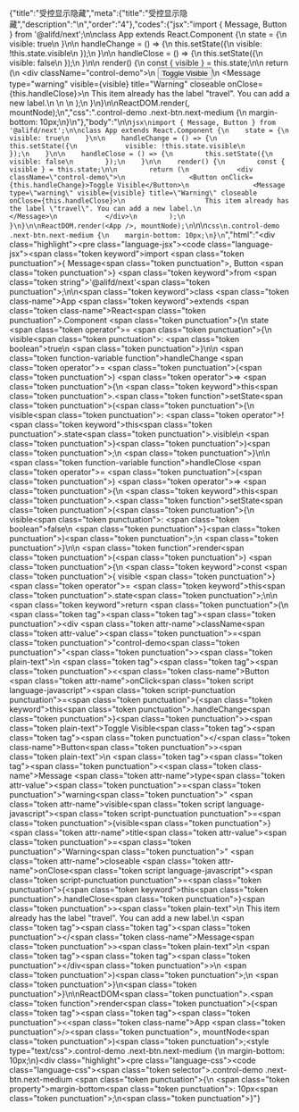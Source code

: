 {"title":"受控显示隐藏","meta":{"title":"受控显示隐藏","description":"\n","order":"4"},"codes":{"jsx":"import { Message, Button } from '@alifd/next';\n\nclass App extends React.Component {\n    state = {\n        visible: true\n    }\n\n    handleChange = () => {\n        this.setState({\n            visible: !this.state.visible\n        });\n    }\n\n    handleClose = () => {\n        this.setState({\n            visible: false\n        });\n    }\n\n    render() {\n        const { visible } = this.state;\n\n        return (\n            <div className=\"control-demo\">\n                <Button onClick={this.handleChange}>Toggle Visible</Button>\n                <Message type=\"warning\" visible={visible} title=\"Warning\" closeable onClose={this.handleClose}>\n                    This item already has the label \"travel\". You can add a new label.\n                </Message>\n            </div>\n        );\n    }\n}\n\nReactDOM.render(<App />, mountNode);\n","css":".control-demo .next-btn.next-medium {\n    margin-bottom: 10px;\n}\n"},"body":"\n\n````jsx\nimport { Message, Button } from '@alifd/next';\n\nclass App extends React.Component {\n    state = {\n        visible: true\n    }\n\n    handleChange = () => {\n        this.setState({\n            visible: !this.state.visible\n        });\n    }\n\n    handleClose = () => {\n        this.setState({\n            visible: false\n        });\n    }\n\n    render() {\n        const { visible } = this.state;\n\n        return (\n            <div className=\"control-demo\">\n                <Button onClick={this.handleChange}>Toggle Visible</Button>\n                <Message type=\"warning\" visible={visible} title=\"Warning\" closeable onClose={this.handleClose}>\n                    This item already has the label \"travel\". You can add a new label.\n                </Message>\n            </div>\n        );\n    }\n}\n\nReactDOM.render(<App />, mountNode);\n````\n\n````css\n.control-demo .next-btn.next-medium {\n    margin-bottom: 10px;\n}\n````","html":"<script>(function(){\"use strict\";\n\nvar _createClass = function () { function defineProperties(target, props) { for (var i = 0; i < props.length; i++) { var descriptor = props[i]; descriptor.enumerable = descriptor.enumerable || false; descriptor.configurable = true; if (\"value\" in descriptor) descriptor.writable = true; Object.defineProperty(target, descriptor.key, descriptor); } } return function (Constructor, protoProps, staticProps) { if (protoProps) defineProperties(Constructor.prototype, protoProps); if (staticProps) defineProperties(Constructor, staticProps); return Constructor; }; }();\n\nvar _next = require(\"@alifd/next\");\n\nfunction _classCallCheck(instance, Constructor) { if (!(instance instanceof Constructor)) { throw new TypeError(\"Cannot call a class as a function\"); } }\n\nfunction _possibleConstructorReturn(self, call) { if (!self) { throw new ReferenceError(\"this hasn't been initialised - super() hasn't been called\"); } return call && (typeof call === \"object\" || typeof call === \"function\") ? call : self; }\n\nfunction _inherits(subClass, superClass) { if (typeof superClass !== \"function\" && superClass !== null) { throw new TypeError(\"Super expression must either be null or a function, not \" + typeof superClass); } subClass.prototype = Object.create(superClass && superClass.prototype, { constructor: { value: subClass, enumerable: false, writable: true, configurable: true } }); if (superClass) Object.setPrototypeOf ? Object.setPrototypeOf(subClass, superClass) : subClass.__proto__ = superClass; }\n\nvar App = function (_React$Component) {\n    _inherits(App, _React$Component);\n\n    function App() {\n        var _ref;\n\n        var _temp, _this, _ret;\n\n        _classCallCheck(this, App);\n\n        for (var _len = arguments.length, args = Array(_len), _key = 0; _key < _len; _key++) {\n            args[_key] = arguments[_key];\n        }\n\n        return _ret = (_temp = (_this = _possibleConstructorReturn(this, (_ref = App.__proto__ || Object.getPrototypeOf(App)).call.apply(_ref, [this].concat(args))), _this), _this.state = {\n            visible: true\n        }, _this.handleChange = function () {\n            _this.setState({\n                visible: !_this.state.visible\n            });\n        }, _this.handleClose = function () {\n            _this.setState({\n                visible: false\n            });\n        }, _temp), _possibleConstructorReturn(_this, _ret);\n    }\n\n    _createClass(App, [{\n        key: \"render\",\n        value: function render() {\n            var visible = this.state.visible;\n\n\n            return React.createElement(\n                \"div\",\n                { className: \"control-demo\" },\n                React.createElement(\n                    _next.Button,\n                    { onClick: this.handleChange },\n                    \"Toggle Visible\"\n                ),\n                React.createElement(\n                    _next.Message,\n                    { type: \"warning\", visible: visible, title: \"Warning\", closeable: true, onClose: this.handleClose },\n                    \"This item already has the label \\\"travel\\\". You can add a new label.\"\n                )\n            );\n        }\n    }]);\n\n    return App;\n}(React.Component);\n\nReactDOM.render(React.createElement(App, null), mountNode);})()</script><div class=\"highlight\"><pre class=\"language-jsx\"><code class=\"language-jsx\"><span class=\"token keyword\">import</span> <span class=\"token punctuation\">{</span> Message<span class=\"token punctuation\">,</span> Button <span class=\"token punctuation\">}</span> <span class=\"token keyword\">from</span> <span class=\"token string\">'@alifd/next'</span><span class=\"token punctuation\">;</span>\n\n<span class=\"token keyword\">class</span> <span class=\"token class-name\">App</span> <span class=\"token keyword\">extends</span> <span class=\"token class-name\">React<span class=\"token punctuation\">.</span>Component</span> <span class=\"token punctuation\">{</span>\n    state <span class=\"token operator\">=</span> <span class=\"token punctuation\">{</span>\n        visible<span class=\"token punctuation\">:</span> <span class=\"token boolean\">true</span>\n    <span class=\"token punctuation\">}</span>\n\n    <span class=\"token function-variable function\">handleChange</span> <span class=\"token operator\">=</span> <span class=\"token punctuation\">(</span><span class=\"token punctuation\">)</span> <span class=\"token operator\">=></span> <span class=\"token punctuation\">{</span>\n        <span class=\"token keyword\">this</span><span class=\"token punctuation\">.</span><span class=\"token function\">setState</span><span class=\"token punctuation\">(</span><span class=\"token punctuation\">{</span>\n            visible<span class=\"token punctuation\">:</span> <span class=\"token operator\">!</span><span class=\"token keyword\">this</span><span class=\"token punctuation\">.</span>state<span class=\"token punctuation\">.</span>visible\n        <span class=\"token punctuation\">}</span><span class=\"token punctuation\">)</span><span class=\"token punctuation\">;</span>\n    <span class=\"token punctuation\">}</span>\n\n    <span class=\"token function-variable function\">handleClose</span> <span class=\"token operator\">=</span> <span class=\"token punctuation\">(</span><span class=\"token punctuation\">)</span> <span class=\"token operator\">=></span> <span class=\"token punctuation\">{</span>\n        <span class=\"token keyword\">this</span><span class=\"token punctuation\">.</span><span class=\"token function\">setState</span><span class=\"token punctuation\">(</span><span class=\"token punctuation\">{</span>\n            visible<span class=\"token punctuation\">:</span> <span class=\"token boolean\">false</span>\n        <span class=\"token punctuation\">}</span><span class=\"token punctuation\">)</span><span class=\"token punctuation\">;</span>\n    <span class=\"token punctuation\">}</span>\n\n    <span class=\"token function\">render</span><span class=\"token punctuation\">(</span><span class=\"token punctuation\">)</span> <span class=\"token punctuation\">{</span>\n        <span class=\"token keyword\">const</span> <span class=\"token punctuation\">{</span> visible <span class=\"token punctuation\">}</span> <span class=\"token operator\">=</span> <span class=\"token keyword\">this</span><span class=\"token punctuation\">.</span>state<span class=\"token punctuation\">;</span>\n\n        <span class=\"token keyword\">return</span> <span class=\"token punctuation\">(</span>\n            <span class=\"token tag\"><span class=\"token tag\"><span class=\"token punctuation\">&lt;</span>div</span> <span class=\"token attr-name\">className</span><span class=\"token attr-value\"><span class=\"token punctuation\">=</span><span class=\"token punctuation\">\"</span>control-demo<span class=\"token punctuation\">\"</span></span><span class=\"token punctuation\">></span></span><span class=\"token plain-text\">\n                </span><span class=\"token tag\"><span class=\"token tag\"><span class=\"token punctuation\">&lt;</span><span class=\"token class-name\">Button</span></span> <span class=\"token attr-name\">onClick</span><span class=\"token script language-javascript\"><span class=\"token script-punctuation punctuation\">=</span><span class=\"token punctuation\">{</span><span class=\"token keyword\">this</span><span class=\"token punctuation\">.</span>handleChange<span class=\"token punctuation\">}</span></span><span class=\"token punctuation\">></span></span><span class=\"token plain-text\">Toggle Visible</span><span class=\"token tag\"><span class=\"token tag\"><span class=\"token punctuation\">&lt;/</span><span class=\"token class-name\">Button</span></span><span class=\"token punctuation\">></span></span><span class=\"token plain-text\">\n                </span><span class=\"token tag\"><span class=\"token tag\"><span class=\"token punctuation\">&lt;</span><span class=\"token class-name\">Message</span></span> <span class=\"token attr-name\">type</span><span class=\"token attr-value\"><span class=\"token punctuation\">=</span><span class=\"token punctuation\">\"</span>warning<span class=\"token punctuation\">\"</span></span> <span class=\"token attr-name\">visible</span><span class=\"token script language-javascript\"><span class=\"token script-punctuation punctuation\">=</span><span class=\"token punctuation\">{</span>visible<span class=\"token punctuation\">}</span></span> <span class=\"token attr-name\">title</span><span class=\"token attr-value\"><span class=\"token punctuation\">=</span><span class=\"token punctuation\">\"</span>Warning<span class=\"token punctuation\">\"</span></span> <span class=\"token attr-name\">closeable</span> <span class=\"token attr-name\">onClose</span><span class=\"token script language-javascript\"><span class=\"token script-punctuation punctuation\">=</span><span class=\"token punctuation\">{</span><span class=\"token keyword\">this</span><span class=\"token punctuation\">.</span>handleClose<span class=\"token punctuation\">}</span></span><span class=\"token punctuation\">></span></span><span class=\"token plain-text\">\n                    This item already has the label \"travel\". You can add a new label.\n                </span><span class=\"token tag\"><span class=\"token tag\"><span class=\"token punctuation\">&lt;/</span><span class=\"token class-name\">Message</span></span><span class=\"token punctuation\">></span></span><span class=\"token plain-text\">\n            </span><span class=\"token tag\"><span class=\"token tag\"><span class=\"token punctuation\">&lt;/</span>div</span><span class=\"token punctuation\">></span></span>\n        <span class=\"token punctuation\">)</span><span class=\"token punctuation\">;</span>\n    <span class=\"token punctuation\">}</span>\n<span class=\"token punctuation\">}</span>\n\nReactDOM<span class=\"token punctuation\">.</span><span class=\"token function\">render</span><span class=\"token punctuation\">(</span><span class=\"token tag\"><span class=\"token tag\"><span class=\"token punctuation\">&lt;</span><span class=\"token class-name\">App</span></span> <span class=\"token punctuation\">/></span></span><span class=\"token punctuation\">,</span> mountNode<span class=\"token punctuation\">)</span><span class=\"token punctuation\">;</span></code></pre></div><style type=\"text/css\">.control-demo .next-btn.next-medium {\n    margin-bottom: 10px;\n}</style><div class=\"highlight\"><pre class=\"language-css\"><code class=\"language-css\"><span class=\"token selector\">.control-demo .next-btn.next-medium</span> <span class=\"token punctuation\">{</span>\n    <span class=\"token property\">margin-bottom</span><span class=\"token punctuation\">:</span> 10px<span class=\"token punctuation\">;</span>\n<span class=\"token punctuation\">}</span></code></pre></div>"}